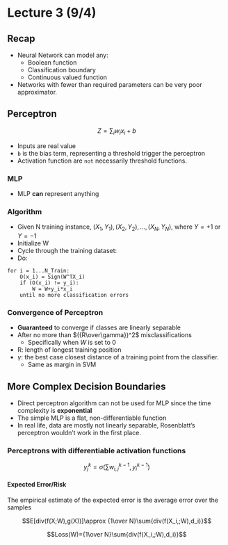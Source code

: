 # Lecture 3 (9/4)

## Recap

- Neural Network can model any:
  - Boolean function
  - Classification boundary
  - Continuous valued function
- Networks with fewer than required parameters can be very poor approximator.

## Perceptron

$$Z=\sum_iw_ix_i+b$$

- Inputs are real value
- `b` is the bias term, representing a threshold trigger the perceptron
- Activation function are `not` necessarily threshold functions.

### MLP

- MLP **can** represent anything

### Algorithm

- Given N training instance, $(X_1,Y_1),(X_2,Y_2),...,(X_N,Y_N)$, where $Y = +1$ or $Y=-1$
- Initialize W
- Cycle through the training dataset:
- Do:

```
for i = 1...N_Train:
    O(x_i) = Sign(W^TX_i)
    if (O(x_i) != y_i):
        W = W+y_i*x_i
    until no more classification errors
```

### Convergence of Perceptron

- **Guaranteed** to converge if classes are linearly separable
- After no more than $({R\over\gamma})^2$ misclassifications
  - Specifically when $W$ is set to 0
- R: length of longest training position
- $\gamma$: the best case closest distance of a training point from the classifier.
  - Same as margin in SVM

## More Complex Decision Boundaries

- Direct perceptron algorithm can not be used for MLP since the time complexity is **exponential**
- The simple MLP is a flat, non-differentiable function
- In real life, data are mostly not linearly separable, Rosenblatt’s perceptron wouldn’t work in the first place.

### Perceptrons with differentiable activation functions

$$y^k_j=\sigma(\sum{w_{i,j}^{k-1},y_i^{k-1}})$$

#### Expected Error/Risk

The empirical estimate of the expected error is the average error over the samples

$$E[div(f(X;W),g(X))]\approx {1\over N}\sum{div(f(X_i,;W),d_i)}$$

$$Loss(W)={1\over N}\sum{div(f(X_i,;W),d_i)}$$





